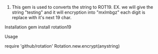 1. This gem is used to converts the string to ROT19.
EX. we will give the string "testing" and it will encryption into 
"mxlmbgz" each digit is replace with it's next 19 char.

Installation
gem install rotation19

Usage

require 'github/rotation'
Rotation.new.encrypt(anystring)